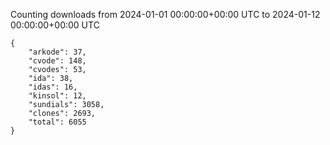 
Counting downloads from 2024-01-01 00:00:00+00:00 UTC to 2024-01-12 00:00:00+00:00 UTC

```
{
    "arkode": 37,
    "cvode": 148,
    "cvodes": 53,
    "ida": 38,
    "idas": 16,
    "kinsol": 12,
    "sundials": 3058,
    "clones": 2693,
    "total": 6055
}
```
